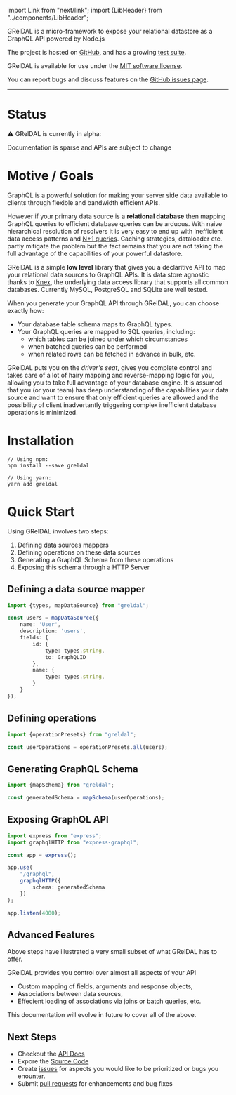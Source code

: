 import Link from "next/link";
import {LibHeader} from "../components/LibHeader";

<LibHeader />

<div style={{fontSize: "1.5rem", lineHeight: "2.5rem", margin: "2rem 0", fontWeight: 100, color: "slategray"}}>
  GRelDAL is a micro-framework to expose your relational datastore as a GraphQL API powered by Node.js
</div>

The project is hosted on [GitHub](https://github.com/gql-dal/greldal), and has a growing [test suite](https://travis-ci.org/lorefnon/greldal).

GRelDAL is available for use under the [MIT software license](https://github.com/gql-dal/greldal/blob/master/LICENSE).

You can report bugs and discuss features on the [GitHub issues page](https://github.com/gql-dal/greldal/issues).

---

# Status

:warning: GRelDAL is currently in alpha:

Documentation is sparse and APIs are subject to change

# Motive / Goals

GraphQL is a powerful solution for making your server side data available to clients through flexible and bandwidth efficient APIs.

However if your primary data source is a **relational database** then mapping GraphQL queries to efficient database queries can be arduous. With naive hierarchical resolution of resolvers it is very easy to end up with inefficient data access patterns and [N+1 queries](https://stackoverflow.com/questions/97197/what-is-the-n1-select-query-issue). Caching strategies, dataloader etc. partly mitigate the problem but the fact remains that you are not taking the full advantage of the capabilities of your powerful datastore.

GRelDAL is a simple **low level** library that gives you a declaritive API to map your relational data sources to GraphQL APIs. It is data store agnostic thanks to [Knex](https://knexjs.org), the underlying data access library that supports all common databases. Currently MySQL, PostgreSQL and SQLite are well tested.

When you generate your GraphQL API through GRelDAL, you can choose exactly how:

- Your database table schema maps to GraphQL types.
- Your GraphQL queries are mapped to SQL queries, including:
  - which tables can be joined under which circumstances
  - when batched queries can be performed
  - when related rows can be fetched in advance in bulk, etc.

GRelDAL puts you on the _driver's seat_, gives you complete control and takes care of a lot of hairy mapping and reverse-mapping logic for you, allowing you to take full advantage of your database engine. It is assumed that you (or your team) has deep understanding of the capabilities your data source and want to ensure that only efficient queries are allowed and the possibility of client inadvertantly triggering complex inefficient database operations is minimized.

# Installation

```
// Using npm:
npm install --save greldal

// Using yarn:
yarn add greldal
```

# Quick Start

Using GRelDAL involves two steps:

1. Defining data sources mappers
2. Defining operations on these data sources
3. Generating a GraphQL Schema from these operations
4. Exposing this schema through a HTTP Server

## Defining a data source mapper

```ts
import {types, mapDataSource} from "greldal";

const users = mapDataSource({
    name: 'User',
    description: 'users',
    fields: {
        id: {
            type: types.string,
            to: GraphQLID
        },
        name: {
            type: types.string,
        }
    }
});
```

## Defining operations

```ts
import {operationPresets} from "greldal";

const userOperations = operationPresets.all(users);
```

## Generating GraphQL Schema

```ts
import {mapSchema} from "greldal";

const generatedSchema = mapSchema(userOperations);
```

## Exposing GraphQL API

```ts
import express from "express";
import graphqlHTTP from "express-graphql";

const app = express();

app.use(
    "/graphql",
    graphqlHTTP({
        schema: generatedSchema
    })
);

app.listen(4000);
```

## Advanced Features

Above steps have illustrated a very small subset of what GRelDAL has to offer.

GRelDAL provides you control over almost all aspects of your API

- <Link href={`${ROOT_PATH}/mapping-customizations`}><a>Custom mapping</a></Link> of fields, arguments and response objects,
- <Link href={`${ROOT_PATH}/associations`}><a>Associations</a></Link> between data sources,
- Effecient loading of associations via joins or batch queries, etc.

This documentation will evolve in future to cover all of the above.

## Next Steps

- Checkout the [API Docs](https://gql-dal.github.io/greldal/api)
- Expore the [Source Code](https://github.com/gql-dal)
- Create [issues](https://github.com/gql-dal/greldal/issues) for aspects you would like to be prioritized or bugs you enounter.
- Submit [pull requests](https://help.github.com/articles/about-pull-requests/) for enhancements and bug fixes
